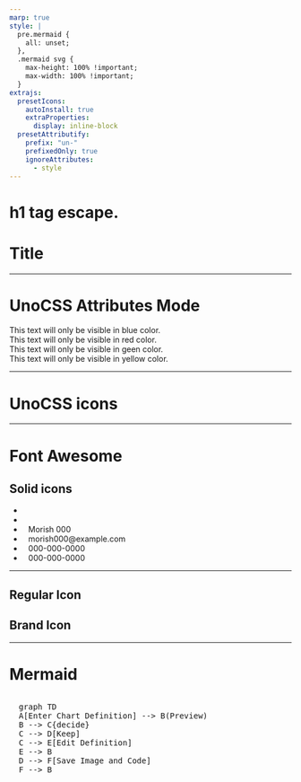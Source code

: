 ```yaml
---
marp: true
style: |
  pre.mermaid {
    all: unset;
  },
  .mermaid svg {
    max-height: 100% !important;
    max-width: 100% !important;
  }
extrajs:
  presetIcons:
    autoInstall: true
    extraProperties:
      display: inline-block
  presetAttributify:
    prefix: "un-"
    prefixedOnly: true
    ignoreAttributes:
      - style
---
```


<h1>h1 tag escape.</h1>

# Title

---

# UnoCSS Attributes Mode

<div class="text-blue-500" un-cloak>
  This text will only be visible in blue color.
</div>
<div un-text="red-500" un-cloak>
  This text will only be visible in red color.
</div>
<div un-text-green="500" un-cloak>
  This text will only be visible in geen color.
</div>
<div un-text-yellow-500 un-cloak>
  This text will only be visible in yellow color.
</div>

---

# UnoCSS icons

<div class="i-ph-anchor-simple-thin"></div>
<div class="i-mdi-alarm text-orange-400"></div>
<div class="i-logos-vue text-3xl"></div>
<div class="i-carbon-sun dark:i-carbon-moon" un-cloak></div>
<div class="i-twemoji-grinning-face-with-smiling-eyes hover:i-twemoji-face-with-tears-of-joy"></div>
<div class="i-flagpack:jp"></div>
<div class="i-flagpack:us"></div>
<div class="i-tdesign:arrow-right-circle-filled"></div>
<div style="color: red;">
  <div class="i-fa6-solid:user"></div>
  <i class="i-fa6-solid:user"></i>
  <i class="i-fa6-regular:address-book"></i>
  <i class="i-fa6-brands:github"></i>
</div>

---

# Font Awesome

## Solid icons

- <i class="fas fa-alien"></i>
- <i class="fas fa-check-circle" style="margin-right: 10px; color: red;"></i>
- <i class="fas fa-user" style="margin-right: 10px; color: blue;"></i> Morish 000
- <i class="fas fa-envelope" style="margin-right: 10px; color: blue;"></i> morish000&#64;example.com
- <i class="fas fa-phone" style="margin-right: 10px; color: blue;"></i> 000-000-0000
- <i class="fas fa-fax" style="margin-right: 10px; color: blue;"></i> 000-000-0000

---

## Regular Icon

<i class="fa-regular fa-address-card"></i>

## Brand Icon

<i class="fa-brands fa-twitter"></i>

---

# Mermaid

<div style="display: flex;">
<pre class="mermaid" style="transform: translateX(0%) translateY(0%) scale(1.0);">
  graph TD
  A[Enter Chart Definition] --> B(Preview)
  B --> C{decide}
  C --> D[Keep]
  C --> E[Edit Definition]
  E --> B
  D --> F[Save Image and Code]
  F --> B
</pre>
</div>